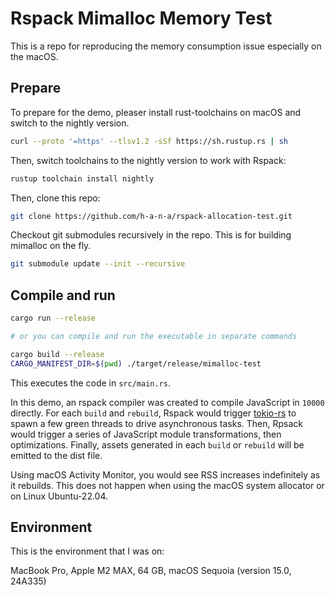 # Rspack Mimalloc Memory Test

This is a repo for reproducing the memory consumption issue especially on the macOS.

## Prepare

To prepare for the demo, pleaser install rust-toolchains on macOS and switch to the nightly version.

```bash
curl --proto '=https' --tlsv1.2 -sSf https://sh.rustup.rs | sh  
```

Then, switch toolchains to the nightly version to work with Rspack:

```bash
rustup toolchain install nightly
```

Then, clone this repo:

```bash
git clone https://github.com/h-a-n-a/rspack-allocation-test.git
```

Checkout git submodules recursively in the repo. This is for building mimalloc on the fly.

```bash
git submodule update --init --recursive
```

## Compile and run

```bash
cargo run --release

# or you can compile and run the executable in separate commands

cargo build --release
CARGO_MANIFEST_DIR=$(pwd) ./target/release/mimalloc-test
```

This executes the code in `src/main.rs`.

In this demo, an rspack compiler was created to compile JavaScript in `10000` directly. For each `build` and `rebuild`, Rspack would trigger [tokio-rs](https://github.com/tokio-rs/tokio) to spawn a few green threads to drive asynchronous tasks. Then, Rpsack would trigger a series of JavaScript module transformations, then optimizations. Finally, assets generated in each `build` or `rebuild` will be emitted to the dist file.

Using macOS Activity Monitor, you would see RSS increases indefinitely as it rebuilds. This does not happen when using the macOS system allocator or on Linux Ubuntu-22.04.

## Environment

This is the environment that I was on:

MacBook Pro, Apple M2 MAX, 64 GB, macOS Sequoia (version 15.0, 24A335)
